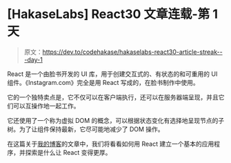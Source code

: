 # [HakaseLabs] React30 文章连载-第 1 天

> 原文：<https://dev.to/codehakase/hakaselabs-react30-article-streak---day-1>

React 是一个由脸书开发的 UI 库，用于创建交互式的、有状态的和可重用的 UI 组件。《Instagram.com》完全是用 React 写成的，在脸书制作中使用。

它的一个独特卖点是，它不仅可以在客户端执行，还可以在服务器端呈现，并且它们可以互操作地一起工作。

它还使用了一个称为虚拟 DOM 的概念，可以根据状态变化有选择地呈现节点的子树。为了让组件保持最新，它尽可能地减少了 DOM 操作。

在这篇关于[我的博客](https://hakaselabs.github.io/2017-09-11/learning-react-day-1)的文章中，我们将看看如何用 React 建立一个基本的应用程序，并探索是什么让 React 变得更厚。